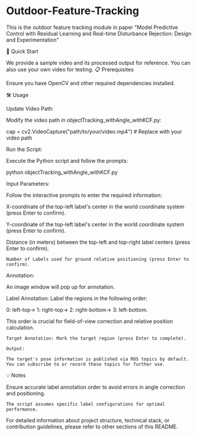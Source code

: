 # Outdoor-Feature-Tracking
This is the outdoor feature tracking module in paper "Model Predictive Control with Residual Learning and Real-time Disturbance Rejection: Design and Experimentation"

🚀 Quick Start

We provide a sample video and its processed output for reference. You can also use your own video for testing.
📋 Prerequisites

Ensure you have OpenCV and other required dependencies installed.


🛠️ Usage

​​Update Video Path​​:

Modify the video path in objectTracking_withAngle_withKCF.py:

cap = cv2.VideoCapture("path/to/your/video.mp4")  # Replace with your video path

​​Run the Script​​:

Execute the Python script and follow the prompts:

python objectTracking_withAngle_withKCF.py

​​Input Parameters​​:

Follow the interactive prompts to enter the required information:

​​X-coordinate​​ of the top-left label's center in the world coordinate system (press Enter to confirm).

​​Y-coordinate​​ of the top-left label's center in the world coordinate system (press Enter to confirm).

​​Distance (in meters)​​ between the top-left and top-right label centers (press Enter to confirm).

    ​​Number of Labels​​ used for ground relative positioning (press Enter to confirm).

​​Annotation​​:

An image window will pop up for annotation.

​​Label Annotation​​: Label the regions in the following order:

0: left-top→ 1: right-top→ 2: right-bottom→ 3: left-bottom.

This order is crucial for field-of-view correction and relative position calculation.

    ​​Target Annotation​​: Mark the target region (press Enter to complete).

    ​​Output​​:

    The target's pose information is published via ROS topics by default. You can subscribe to or record these topics for further use.

💡 Notes

Ensure accurate label annotation order to avoid errors in angle correction and positioning.

    The script assumes specific label configurations for optimal performance.

For detailed information about project structure, technical stack, or contribution guidelines, please refer to other sections of this README.
